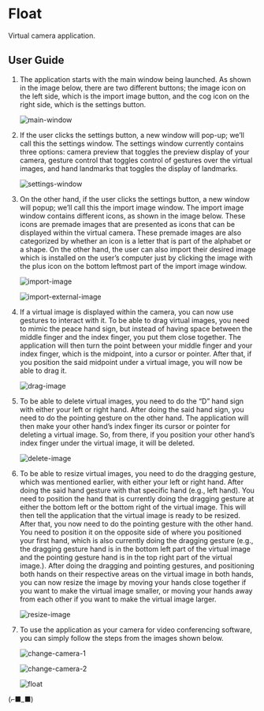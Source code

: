 # Float

Virtual camera application.

## User Guide

1. The application starts with the main window being launched. As shown in the
   image below, there are two different buttons; the image icon on the left side,
   which is the import image button, and the cog icon on the right side, which is the
   settings button.

   ![main-window](https://user-images.githubusercontent.com/76220140/185181604-8d904c33-c911-4fac-b566-912b6630cf74.png)

2. If the user clicks the settings button, a new window will pop-up; we’ll call this the
   settings window. The settings window currently contains three options: camera
   preview that toggles the preview display of your camera, gesture control that
   toggles control of gestures over the virtual images, and hand landmarks that
   toggles the display of landmarks.

   ![settings-window](https://user-images.githubusercontent.com/76220140/185181638-9caf743f-c036-4e1f-8986-0d6879774ceb.png)

3. On the other hand, if the user clicks the settings button, a new window will popup; we’ll call this the import image window. The import image window contains
   different icons, as shown in the image below. These icons are premade images
   that are presented as icons that can be displayed within the virtual camera.
   These premade images are also categorized by whether an icon is a letter that is
   part of the alphabet or a shape. On the other hand, the user can also import their
   desired image which is installed on the user’s computer just by clicking the
   image with the plus icon on the bottom leftmost part of the import image
   window.

   ![import-image](https://user-images.githubusercontent.com/76220140/185181665-c9fd630b-a9a5-48ee-b94d-e612e110e30e.png)

   ![import-external-image](https://user-images.githubusercontent.com/76220140/185182475-e91693ef-8b81-4400-b566-8b751b321a97.png)

4. If a virtual image is displayed within the camera, you can now use gestures to
   interact with it. To be able to drag virtual images, you need to mimic the peace
   hand sign, but instead of having space between the middle finger and the index
   finger, you put them close together. The application will then turn the point
   between your middle finger and your index finger, which is the midpoint, into a
   cursor or pointer. After that, if you position the said midpoint under a virtual
   image, you will now be able to drag it.

   ![drag-image](https://user-images.githubusercontent.com/76220140/185181709-3fa412c3-ec35-4d32-8278-8e77017212d9.png)

5. To be able to delete virtual images, you need to do the “D” hand sign with either
   your left or right hand. After doing the said hand sign, you need to do the pointing
   gesture on the other hand. The application will then make your other hand’s index
   finger its cursor or pointer for deleting a virtual image. So, from there, if you
   position your other hand’s index finger under the virtual image, it will be deleted.

   ![delete-image](https://user-images.githubusercontent.com/76220140/185181733-59b8a8e5-988f-487e-bd8b-91dcb7199a42.PNG)

6. To be able to resize virtual images, you need to do the dragging gesture, which
   was mentioned earlier, with either your left or right hand. After doing the said
   hand gesture with that specific hand (e.g., left hand). You need to position the
   hand that is currently doing the dragging gesture at either the bottom left or the
   bottom right of the virtual image. This will then tell the application that the virtual
   image is ready to be resized. After that, you now need to do the pointing gesture
   with the other hand. You need to position it on the opposite side of where you
   positioned your first hand, which is also currently doing the dragging gesture
   (e.g., the dragging gesture hand is in the bottom left part of the virtual image and
   the pointing gesture hand is in the top right part of the virtual image.). After doing
   the dragging and pointing gestures, and positioning both hands on their
   respective areas on the virtual image in both hands, you can now resize the
   image by moving your hands close together if you want to make the virtual image
   smaller, or moving your hands away from each other if you want to make the
   virtual image larger.

   ![resize-image](https://user-images.githubusercontent.com/76220140/185181745-725b8ce1-9937-415e-bd29-a9dd84b9b322.PNG)

7. To use the application as your camera for video conferencing software, you can
   simply follow the steps from the images shown below.

   ![change-camera-1](https://user-images.githubusercontent.com/76220140/185181837-70c5b9d3-7b7f-42be-90fe-35f97ad80f2a.png)

   ![change-camera-2](https://user-images.githubusercontent.com/76220140/185181922-61d00fd4-de8f-4f6d-967f-cd627e863d3d.png)

   ![float](https://user-images.githubusercontent.com/76220140/185181956-ae389475-bcfb-4fe2-a6ab-d06dd9f89ca5.png)

(⌐■_■)
